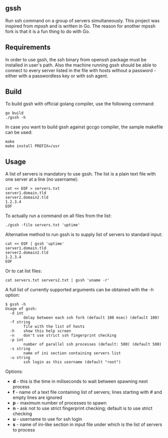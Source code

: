 gssh
----

Run ssh command on a group of servers simultaneously.
This project was inspired from *mpssh* and is written in Go. The reason for another mpssh fork is that it is a fun thing to do with Go.


Requirements
------------

In order to use gssh, the ssh binary from openssh package must be installed in user's path.
Also the machine running gssh should be able to connect to every server listed in the file with hosts without a password - either with a passwordless key or with ssh agent. 

Build
-----

To build gssh with official golang compiler, use the following command:

	go build
	./gssh -h

In case you want to build gssh against gccgo compiler, the sample makefile can be used:

	make
	make install PREFIX=/usr

Usage
-----

A list of servers is mandatory to use gssh. The list is a plain text file with one server at a line (no username):

	cat << EOF > servers.txt
	server1.domain.tld
	server2.domain2.tld
	1.2.3.4
	EOF


To actually run a command on all files from the list:

	./gssh -file servers.txt 'uptime'


Alternative method to run gssh is to supply list of servers to standard input:

	cat << EOF | gssh 'uptime'
	server1.domain.tld
	server2.domain2.tld
	1.2.3.4
	EOF
	

Or to cat list files:

	cat servers.txt servers2.txt | gssh 'uname -r'


A full list of currently supported arguments can be obtained with the -h option:

	$ gssh -h
	Usage of gssh:
	  -d int
	        delay between each ssh fork (default 100 msec) (default 100)
	  -f string
	        file with the list of hosts
	  -h    show this help screen
	  -n    don't use strict ssh fingerprint checking
	  -p int
	        number of parallel ssh processes (default: 500) (default 500)
	  -s string
	        name of ini section containing servers list
	  -u string
	        ssh login as this username (default "root")

Options:

  * **d** - this is the time in miliseconds to wait between spawning next process
  * **f** - name of a text file containing list of servers; lines starting with # and empty lines are ignored
  * **p** - maximum number of processes to spawn
  * **n** - ask not to use strict fingerprint checking; default is to use strict checking
  * **u** - username to use for ssh login
  * **s** - name of ini-like section in input file under which is the list of servers to process
